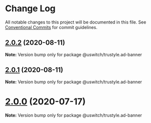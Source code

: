 # Change Log

All notable changes to this project will be documented in this file.
See [Conventional Commits](https://conventionalcommits.org) for commit guidelines.

## [2.0.2](https://github.com/uswitch/trustyle/compare/@uswitch/trustyle.ad-banner@2.0.1...@uswitch/trustyle.ad-banner@2.0.2) (2020-08-11)

**Note:** Version bump only for package @uswitch/trustyle.ad-banner





## [2.0.1](https://github.com/uswitch/trustyle/compare/@uswitch/trustyle.ad-banner@2.0.0...@uswitch/trustyle.ad-banner@2.0.1) (2020-08-11)

**Note:** Version bump only for package @uswitch/trustyle.ad-banner





# [2.0.0](https://github.com/uswitch/trustyle/compare/@uswitch/trustyle.ad-banner@1.1.0...@uswitch/trustyle.ad-banner@2.0.0) (2020-07-17)

**Note:** Version bump only for package @uswitch/trustyle.ad-banner
